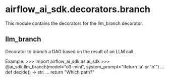 # airflow_ai_sdk.decorators.branch

This module contains the decorators for the llm_branch decorator.

## llm_branch

Decorator to branch a DAG based on the result of an LLM call.

Example:
    >>> import airflow_ai_sdk as ai_sdk
    >>> @ai_sdk.llm_branch(model="o3-mini", system_prompt="Return 'a' or 'b'")
    ... def decide() -> str:
    ...     return "Which path?"

